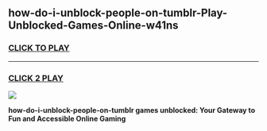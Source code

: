 
## how-do-i-unblock-people-on-tumblr-Play-Unblocked-Games-Online-w41ns
<h3>
<a href="https://premium76.site?title=how-do-i-unblock-people-on-tumblr&ref=25A">CLICK TO PLAY</a></h3>
<hr>

<h3>
<a href="https://premium76.site?title=how-do-i-unblock-people-on-tumblr&ref=25A">CLICK 2 PLAY</a>
  
</h3>

<a href="https://premium76.site?title=how-do-i-unblock-people-on-tumblr&ref=25A"><img src="https://clearcache.store/games.png"></a>


**how-do-i-unblock-people-on-tumblr games unblocked: Your Gateway to Fun and Accessible Online Gaming**
